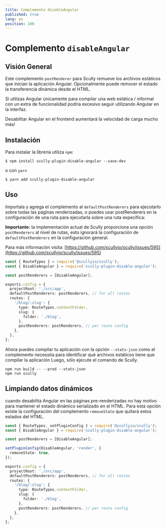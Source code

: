 ```yaml
---
title: Complemento disableAngular
published: true
lang: es
position: 100
---
```


# Complemento `disableAngular`

<div class="docs-link_table">
  <a class="repository" href="https://github.com/samvloeberghs/kwerri-oss/tree/master/projects/scully-plugin-disable-angular"></a>
</div>

## Visión General

Este complemento `postRenderer` para Scully remueve los archivos estáticos que inician la aplicación Angular.
Opcionalmente puede remover el estado la transferencia dinámica desde el HTML.

Si utilizas Angular únicamente para compilar una web estática / informal con un extra de funcionalidad podría excesivo seguir utilizando Angular en la interfaz.

Desabilitar Angular en el frontend aumentará la velocidad de carga mucho más!

## Instalación

Para instalar la librería utiliza `npm`:

```
$ npm install scully-plugin-disable-angular --save-dev
```

o con  `yarn`

```
$ yarn add scully-plugin-disable-angular
```

## Uso

Importala y agrega el complemento al `defaultPostRenderers` para ejecutarlo sobre todas las páginas renderizadas, o puedes usar postRenderers en la configuración de una ruta para ejecutarla sobre una ruta expecífica:

**Importante:**  la implementación actual de Scully proporciona una opción `postRenderers` al nivel de rutas, esto ignorará la configuración de `defaultPostRenderers`  en la configuración general.

Para más información visita: [https://github.com/scullyio/scully/issues/595](https://github.com/scullyio/scully/issues/595)

```typescript
const { RouteTypes } = require('@scullyio/scully');
const { DisableAngular } = require('scully-plugin-disable-angular');

const postRenderers = [DisableAngular];

exports.config = {
  projectRoot: './src/app',
  defaultPostRenderers: postRenderers, // for all routes
  routes: {
    '/blog/:slug': {
      type: RouteTypes.contentFolder,
      slug: {
        folder: './blog',
      },
      postRenderers: postRenderers, // per route config
    },
  },
};
```

Ahora puedes compilar tu aplicación con la opción `--stats-json` como el complemento necessita para identificar qué archivos estáticos tiene que compilar la aplicación
Luego, sólo ejecute el comando de Scully.

```
npm run build -- --prod --stats-json
npm run scully
```

## Limpiando datos dinámicos

cuando desabilita Angular en las páginas pre-renderizadas no hay motivo para mantener el estado dinámico serializado en el HTML. Para esta opción existe la configuración del complemento `removeState`  que quitará estos estados del HTML.

```typescript
const { RouteTypes, setPluginConfig } = require('@scullyio/scully');
const { DisableAngular } = require('scully-plugin-disable-angular');

const postRenderers = [DisableAngular];

setPluginConfig(DisableAngular, 'render', {
  removeState: true,
});

exports.config = {
  projectRoot: './src/app',
  defaultPostRenderers: postRenderers, // for all routes
  routes: {
    '/blog/:slug': {
      type: RouteTypes.contentFolder,
      slug: {
        folder: './blog',
      },
      postRenderers: postRenderers, // per route config
    },
  },
};
```
